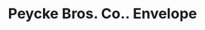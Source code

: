 ---
doi: 10.7916/D83216Z2
date_other: '1890'
date_other_textual: '1890'
form: printed ephemera
genre:
- Envelopes
name:
- Peycke Bros. Co.
object_in_context_url: https://biggert.cul.columbia.edu/items/view/ave_biggert_00765
subject_hierarchical_geographic:
- Omaha, Nebraska, United States
subject_name:
- Peycke Bros. Co.
title: Peycke Bros. Co.. Envelope
sort_title: Peycke Bros. Co.. Envelope
call_number: ave_biggert_00765
coordinates:
- 41.25,-96.0
pid: ave_biggert_00765
identifiers: ave_biggert_00765
thumbnail: https://derivativo-2.library.columbia.edu/iiif/2/ldpd:345308/full/!256,256/0/native.jpg
permalink: "/biggert/ave_biggert_00765/"
layout: iiif-image-page
---